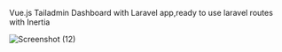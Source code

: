 Vue.js Tailadmin Dashboard with Laravel app,ready to use laravel routes with Inertia



![Screenshot (12)](https://github.com/user-attachments/assets/468ed2b3-ccea-4339-92bd-539df94b691f)
